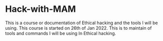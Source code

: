 # Hack-with-MAM
This is a course or documentation of Ethical hacking and the tools I will be using.
This course is started on 26th of Jan 2022.
This is to maintain of tools and commands I will be using In Ethical hacking. 



